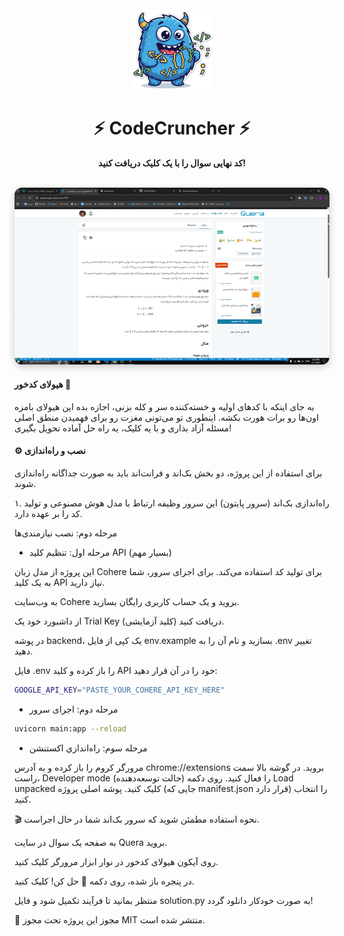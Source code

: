 <div align="center">
<img src="icon.png" alt="لوگوی پاسخ‌یار کوئرا" width="128" style="margin-top:10px;" />
<h1>⚡ CodeCruncher ⚡</h1>
<p><b>کد نهایی سوال را با یک کلیک دریافت کنید!</b></p>
<br>
<!-- دموی گیف -->
<img src="solve.gif" alt="دموی پاسخ‌یار کوئرا" style="border-radius:12px; box-shadow:0 4px 12px rgba(0,0,0,0.2);" />



<!-- لوگو -->


</div>


#### هیولای کدخور 👹
به جای اینکه با کدهای اولیه و خسته‌کننده سر و کله بزنی، اجازه بده این هیولای بامزه اون‌ها رو برات هورت بکشه. اینطوری تو می‌تونی مغزت رو برای فهمیدن منطق اصلی مسئله آزاد بذاری و با یه کلیک، یه راه حل آماده تحویل بگیری!

#### ⚙️ نصب و راه‌اندازی
برای استفاده از این پروژه، دو بخش بک‌اند و فرانت‌اند باید به صورت جداگانه راه‌اندازی شوند.

۱. راه‌اندازی بک‌اند (سرور پایتون)
این سرور وظیفه ارتباط با مدل هوش مصنوعی و تولید کد را بر عهده دارد.


مرحله دوم: نصب نیازمندی‌ها



- مرحله اول: تنظیم کلید API (بسیار مهم)

این پروژه از مدل زبان Cohere برای تولید کد استفاده می‌کند. برای اجرای سرور، شما به یک کلید API نیاز دارید.

به وب‌سایت Cohere بروید و یک حساب کاربری رایگان بسازید.

از داشبورد خود یک Trial Key (کلید آزمایشی) دریافت کنید.

در پوشه backend، یک کپی از فایل env.example بسازید و نام آن را به .env تغییر دهید.

فایل .env را باز کرده و کلید API خود را در آن قرار دهید:
```bash
GOOGLE_API_KEY="PASTE_YOUR_COHERE_API_KEY_HERE"
```
- مرحله دوم: اجرای سرور
```bash
uvicorn main:app --reload
```

- مرحله سوم: راه‌اندازي اكستنشن

مرورگر کروم را باز کرده و به آدرس chrome://extensions بروید.
در گوشه بالا سمت راست، Developer mode (حالت توسعه‌دهنده) را فعال کنید.
روی دکمه Load unpacked کلیک کنید.
پوشه اصلی پروژه (جایی که manifest.json قرار دارد) را انتخاب کنید.

🎬 نحوه استفاده
مطمئن شوید که سرور بک‌اند شما در حال اجراست.

به صفحه یک سوال در سایت Quera بروید.

روی آیکون هیولای کدخور در نوار ابزار مرورگر کلیک کنید.

در پنجره باز شده، روی دکمه 🚀 حل کن! کلیک کنید.

منتظر بمانید تا فرآیند تکمیل شود و فایل solution.py به صورت خودکار دانلود گردد!


📄 مجوز
این پروژه تحت مجوز MIT منتشر شده است.
